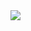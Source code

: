 
<img src="https://github.com/team-yello/.github/assets/97405341/e476792d-cd93-4fb5-9c1c-923a1aa3c79c" align="center">
